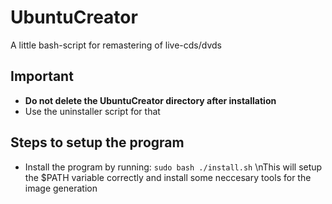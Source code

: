 # UbuntuCreator

A little bash-script for remastering of live-cds/dvds 

## Important

- **Do not delete the UbuntuCreator directory after installation**
- Use the uninstaller script for that

## Steps to setup the program

- Install the program by running: `sudo bash ./install.sh`
\nThis will setup the $PATH variable correctly and install some neccesary tools for the image generation

